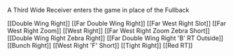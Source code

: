 A Third Wide Receiver enters the game in place of the Fullback

[[Double Wing Right]]
[[Far Double Wing Right]]
[[Far West Right Slot]]
[[Far West Right Zoom]]
[[West Right]]
[[Far West Right Zoom Zebra Short]]
[[Double Wing Right Zebra Right]]
[[Far Double Wing Right 'B' RT Outside]]
[[Bunch Right]]
[[West Right 'F' Short]]
[[Tight Right]]
[[Red RT]]
